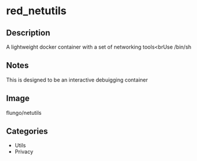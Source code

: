 # red_netutils

## Description
A lightweight docker container with a set of networking tools\<brUse /bin/sh

## Notes
This is designed to be an interactive debuigging container

## Image
flungo/netutils

## Categories
- Utils
- Privacy


